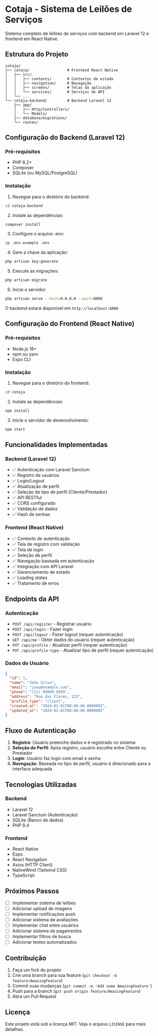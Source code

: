 # Cotaja - Sistema de Leilões de Serviços

Sistema completo de leilões de serviços com backend em Laravel 12 e frontend em React Native.

## Estrutura do Projeto

```
cotaja/
├── cotaja/                 # Frontend React Native
│   ├── src/
│   │   ├── contexts/       # Contextos de estado
│   │   ├── navigation/     # Navegação
│   │   ├── screens/        # Telas da aplicação
│   │   └── services/       # Serviços de API
│   └── ...
└── cotaja-backend/         # Backend Laravel 12
    ├── app/
    │   ├── Http/Controllers/
    │   └── Models/
    ├── database/migrations/
    └── routes/
```

## Configuração do Backend (Laravel 12)

### Pré-requisitos
- PHP 8.2+
- Composer
- SQLite (ou MySQL/PostgreSQL)

### Instalação

1. Navegue para o diretório do backend:
```bash
cd cotaja-backend
```

2. Instale as dependências:
```bash
composer install
```

3. Configure o arquivo .env:
```bash
cp .env.example .env
```

4. Gere a chave da aplicação:
```bash
php artisan key:generate
```

5. Execute as migrações:
```bash
php artisan migrate
```

6. Inicie o servidor:
```bash
php artisan serve --host=0.0.0.0 --port=8000
```

O backend estará disponível em `http://localhost:8000`

## Configuração do Frontend (React Native)

### Pré-requisitos
- Node.js 18+
- npm ou yarn
- Expo CLI

### Instalação

1. Navegue para o diretório do frontend:
```bash
cd cotaja
```

2. Instale as dependências:
```bash
npm install
```

3. Inicie o servidor de desenvolvimento:
```bash
npm start
```

## Funcionalidades Implementadas

### Backend (Laravel 12)
- ✅ Autenticação com Laravel Sanctum
- ✅ Registro de usuários
- ✅ Login/Logout
- ✅ Atualização de perfil
- ✅ Seleção de tipo de perfil (Cliente/Prestador)
- ✅ API RESTful
- ✅ CORS configurado
- ✅ Validação de dados
- ✅ Hash de senhas

### Frontend (React Native)
- ✅ Contexto de autenticação
- ✅ Tela de registro com validação
- ✅ Tela de login
- ✅ Seleção de perfil
- ✅ Navegação baseada em autenticação
- ✅ Integração com API Laravel
- ✅ Gerenciamento de estado
- ✅ Loading states
- ✅ Tratamento de erros

## Endpoints da API

### Autenticação
- `POST /api/register` - Registrar usuário
- `POST /api/login` - Fazer login
- `POST /api/logout` - Fazer logout (requer autenticação)
- `GET /api/me` - Obter dados do usuário (requer autenticação)
- `PUT /api/profile` - Atualizar perfil (requer autenticação)
- `PUT /api/profile-type` - Atualizar tipo de perfil (requer autenticação)

### Dados do Usuário
```json
{
  "id": 1,
  "name": "João Silva",
  "email": "joao@example.com",
  "phone": "(11) 99999-9999",
  "address": "Rua das Flores, 123",
  "profile_type": "client",
  "created_at": "2024-01-01T00:00:00.000000Z",
  "updated_at": "2024-01-01T00:00:00.000000Z"
}
```

## Fluxo de Autenticação

1. **Registro**: Usuário preenche dados e é registrado no sistema
2. **Seleção de Perfil**: Após registro, usuário escolhe entre Cliente ou Prestador
3. **Login**: Usuário faz login com email e senha
4. **Navegação**: Baseada no tipo de perfil, usuário é direcionado para a interface adequada

## Tecnologias Utilizadas

### Backend
- Laravel 12
- Laravel Sanctum (Autenticação)
- SQLite (Banco de dados)
- PHP 8.4

### Frontend
- React Native
- Expo
- React Navigation
- Axios (HTTP Client)
- NativeWind (Tailwind CSS)
- TypeScript

## Próximos Passos

- [ ] Implementar sistema de leilões
- [ ] Adicionar upload de imagens
- [ ] Implementar notificações push
- [ ] Adicionar sistema de avaliações
- [ ] Implementar chat entre usuários
- [ ] Adicionar sistema de pagamentos
- [ ] Implementar filtros de busca
- [ ] Adicionar testes automatizados

## Contribuição

1. Faça um fork do projeto
2. Crie uma branch para sua feature (`git checkout -b feature/AmazingFeature`)
3. Commit suas mudanças (`git commit -m 'Add some AmazingFeature'`)
4. Push para a branch (`git push origin feature/AmazingFeature`)
5. Abra um Pull Request

## Licença

Este projeto está sob a licença MIT. Veja o arquivo `LICENSE` para mais detalhes. 